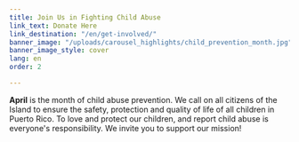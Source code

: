 ```yaml
---
title: Join Us in Fighting Child Abuse
link_text: Donate Here
link_destination: "/en/get-involved/"
banner_image: "/uploads/carousel_highlights/child_prevention_month.jpg"
banner_image_style: cover
lang: en
order: 2

---
```

**April** is the month of child abuse prevention. We call on all citizens of the Island to ensure the safety, protection and quality of life of all children in Puerto Rico. To love and protect our children, and report child abuse is everyone's responsibility. We invite you to support our mission!